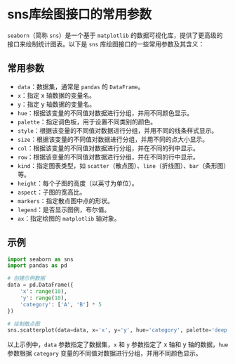 # sns库绘图接口的常用参数

`seaborn`（简称 `sns`）是一个基于 `matplotlib` 的数据可视化库，提供了更高级的接口来绘制统计图表。以下是 `sns` 库绘图接口的一些常用参数及其含义：

## 常用参数

- `data`：数据集，通常是 `pandas` 的 `DataFrame`。
- `x`：指定 x 轴数据的变量名。
- `y`：指定 y 轴数据的变量名。
- `hue`：根据该变量的不同值对数据进行分组，并用不同颜色显示。
- `palette`：指定调色板，用于设置不同类别的颜色。
- `style`：根据该变量的不同值对数据进行分组，并用不同的线条样式显示。
- `size`：根据该变量的不同值对数据进行分组，并用不同的点大小显示。
- `col`：根据该变量的不同值对数据进行分组，并在不同的列中显示。
- `row`：根据该变量的不同值对数据进行分组，并在不同的行中显示。
- `kind`：指定图表类型，如 `scatter`（散点图）、`line`（折线图）、`bar`（条形图）等。
- `height`：每个子图的高度（以英寸为单位）。
- `aspect`：子图的宽高比。
- `markers`：指定散点图中点的形状。
- `legend`：是否显示图例，布尔值。
- `ax`：指定绘图的 `matplotlib` 轴对象。

## 示例

```python
import seaborn as sns
import pandas as pd

# 创建示例数据
data = pd.DataFrame({
    'x': range(10),
    'y': range(10),
    'category': ['A', 'B'] * 5
})

# 绘制散点图
sns.scatterplot(data=data, x='x', y='y', hue='category', palette='deep')
```

以上示例中，`data` 参数指定了数据集，`x` 和 `y` 参数指定了 x 轴和 y 轴的数据，`hue` 参数根据 `category` 变量的不同值对数据进行分组，并用不同颜色显示。
